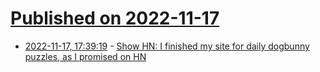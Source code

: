 # [Published on 2022-11-17](index.md)

* [2022-11-17, 17:39:19](https://news.ycombinator.com/item?id=33642567) - [Show HN: I finished my site for daily dogbunny puzzles, as I promised on HN](https://dogbunnypuzzle.com/)
